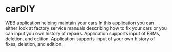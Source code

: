 # carDIY
WEB application helping maintain your cars
In this application you can either look at factory service manuals describing how to fix your cars or you can input you own history of repairs. 
Application supports input of FSMs, deletion, and edition. 
Application supports input of your own history of fixes, deletion, and edition.
